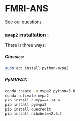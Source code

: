 # FMRI-ANS



See our [questions](Questions.md).



### `mvap2` installation :

There is three ways:  

##### Classics:  

```bash
sudo apt install python-mvpa2
```

##### PyMVPA2:  

``` bash
conda create -n mvpa2 python=3.6
conda activate mvpa2
pip install numpy==1.14.6
pip install pymvpa2
pip install duecredit
pip install nibabel==2.5.2
```



